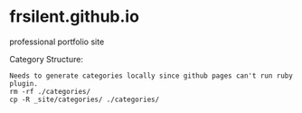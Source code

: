 frsilent.github.io
==================

professional portfolio site

Category Structure:
```
Needs to generate categories locally since github pages can't run ruby plugin.
rm -rf ./categories/
cp -R _site/categories/ ./categories/
```
